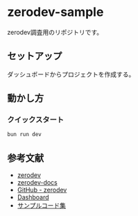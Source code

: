 # zerodev-sample
zerodev調査用のリポジトリです。

## セットアップ

ダッシュボードからプロジェクトを作成する。

## 動かし方

### クイックスタート

```bash
bun run dev
```

## 参考文献
- [zerodev](https://zerodev.app/)
- [zerodev-docs](https://docs.zerodev.app/)
- [GitHub - zerodev](https://github.com/zerodevapp)
- [Dashboard](https://dashboard.zerodev.app/)
- [サンプルコード集](https://github.com/zerodevapp/zerodev-examples/blob/main/)
